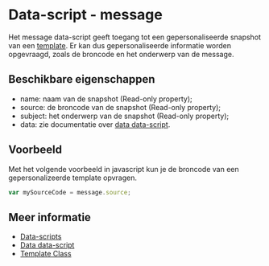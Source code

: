 # Data-script - message

Het message data-script geeft toegang tot een gepersonaliseerde snapshot van een
[template](./followups-scripting-template). Er kan dus gepersonaliseerde informatie
worden opgevraagd, zoals de broncode en het onderwerp van de message. 


## Beschikbare eigenschappen

* name: 	naam van de snapshot (Read-only property);
* source: 	de broncode van de snapshot (Read-only property);
* subject: 	het onderwerp van de snapshot (Read-only property);
* data: 	zie documentatie over [data data-script](./followups-scripting-data).


## Voorbeeld

Met het volgende voorbeeld in javascript kun je de broncode van een gepersonalizeerde template opvragen.

```javascript
var mySourceCode = message.source;
```


## Meer informatie

* [Data-scripts](./followups-scripting)
* [Data data-script](./followups-scripting-data)
* [Template Class](./followups-scripting-template)